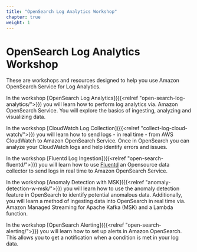 ```yaml
---
title: "OpenSearch Log Analytics Workshop"
chapter: true
weight: 1
---
```


# OpenSearch Log Analytics Workshop

These are workshops and resources designed to help you use Amazon OpenSearch Service for Log Analytics.

In the workshop [OpenSearch Log Analytics]({{<relref "open-search-log-analytics/">}}) you will learn how to perform log analytics via. Amazon OpenSearch Service. You will explore the basics of ingesting, analyzing and visualizing data.

In the workshop [CloudWatch Log Collection]({{<relref "collect-log-cloud-watch/">}}) you will learn how to send logs - in real time - from AWS CloudWatch to Amazon OpenSearch Service. Once in OpenSearch you can analyze your CloudWatch logs and help identify errors and issues.

In the workshop [Fluentd Log Ingestion]({{<relref "open-search-fluentd/">}}) you will learn how to use [Fluentd](https://www.fluentd.org/) an Opensource data collector to send logs in real time to Amazon OpenSearch Service.

In the workshop [Anomaly Detection with MSK]({{<relref "anomaly-detection-w-msk/">}}) you will learn how to use the anomaly detection feature in OpenSearch to identify potential anomalous data. Additionally, you will learn a method of ingesting data into OpenSearch in real time via. Amazon Managed Streaming for Apache Kafka (MSK) and a Lambda function.

In the workshop [OpenSearch Alerting]({{<relref "open-search-alerting/">}}) you will learn how to set up alerts in Amazon OpenSearch. This allows you to get a notification when a condition is met in your log data.

